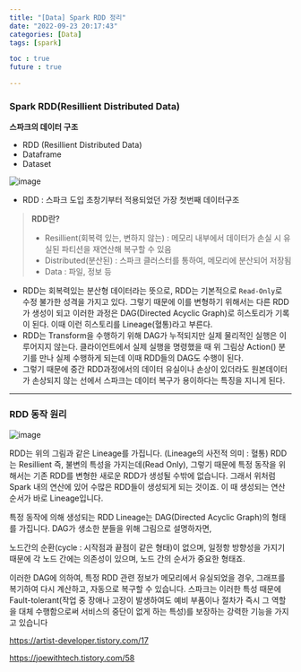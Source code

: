 ```yaml
---
title: "[Data] Spark RDD 정리"
date: "2022-09-23 20:17:43"
categories: [Data]
tags: [spark]

toc : true
future : true

---
```


### Spark RDD(Resillient Distributed Data)

**스파크의 데이터 구조**
- RDD (Resillient Distributed Data)
- Dataframe
- Dataset

![image](https://user-images.githubusercontent.com/74512114/200713206-52903e1d-58ba-46b9-820b-f6ecfaafdb7d.png)
- RDD : 스파크 도입 초창기부터 적용되었던 가장 첫번째 데이터구조

> **RDD란?**
> - Resillient(회복력 있는, 변하지 않는) : 메모리 내부에서 데이터가 손실 시 유실된 파티션을 재연산해 복구할 수 있음
> - Distributed(분산된) : 스파크 클러스터를 통하여, 메모리에 분산되어 저장됨
> - Data : 파일, 정보 등

 - RDD는 회복력있는 분산형 데이터라는 뜻으로, RDD는 기본적으로 `Read-Only`로 수정 불가한 성격을 가지고 있다.
그렇기 때문에 이를 변형하기 위해서는 다른 RDD가 생성이 되고 이러한 과정은 DAG(Directed Acyclic Graph)로 히스토리가 기록이 된다. 이때 이런 히스토리를 Lineage(혈통)라고 부른다.
 - RDD는 Transform을 수행하기 위해 DAG가 누적되지만 실제 물리적인 실행은 이루어지지 않는다. 클라이언트에서 실제 실행을 명령했을 때 위 그림상 Action() 분기를 만나 실제 수행하게 되는데 이때 RDD들의 DAG도 수행이 된다.
 - 그렇기 때문에 중간 RDD과정에서의 데이터 유실이나 손상이 있더라도 원본데이터가 손상되지 않는 선에서 스파크는 데이터 복구가 용이하다는 특징을 지니게 된다.


------------
### RDD 동작 원리
![image](https://user-images.githubusercontent.com/74512114/200741626-344ab482-bf10-49b9-9b47-5e3dab397658.png)


RDD는 위의 그림과 같은 Lineage를 가집니다. (Lineage의 사전적 의미 : 혈통)
RDD는 Resillient 즉, 불변의 특성을 가지는데(Read Only),
그렇기 때문에 특정 동작을 위해서는 기존 RDD를 변형한 새로운 RDD가 생성될 수밖에 없습니다.
그래서 위처럼 Spark 내의 연산에 있어 수많은 RDD들이 생성되게 되는 것이죠.
이 때 생성되는 연산 순서가 바로 Lineage입니다.

특정 동작에 의해 생성되는 RDD Lineage는 DAG(Directed Acyclic Graph)의 형태를 가집니다.
DAG가 생소한 분들을 위해 그림으로 설명하자면,

노드간의 순환(cycle : 시작점과 끝점이 같은 형태)이 없으며, 일정항 방향성을 가지기 때문에
각 노드 간에는 의존성이 있으며, 노드 간의 순서가 중요한 형태죠.

이러한 DAG에 의하여, 특정 RDD 관련 정보가 메모리에서 유실되었을 경우,
그래프를 복기하여 다시 계산하고, 자동으로 복구할 수 있습니다.
스파크는 이러한 특성 때문에 Fault-tolerant(작업 중 장애나 고장이 발생하여도 예비 부품이나 절차가 즉시 그 역할을 대체 수행함으로써 서비스의 중단이 없게 하는 특성)를 보장하는 강력한 기능을 가지고 있습니다


https://artist-developer.tistory.com/17

https://joewithtech.tistory.com/58

